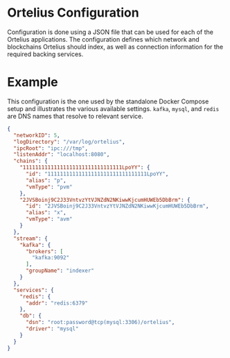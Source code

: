 # Ortelius Configuration

Configuration is done using a JSON file that can be used for each of the Ortelius applications. The configuration defines which network and blockchains Ortelius should index, as well as connection information for the required backing services.

# Example

This configuration is the one used by the standalone Docker Compose setup and illustrates the various available settings. `kafka`, `mysql`, and `redis` are DNS names that resolve to relevant service.
```json
{
  "networkID": 5,
  "logDirectory": "/var/log/ortelius",
  "ipcRoot": "ipc:///tmp",
  "listenAddr": "localhost:8080",
  "chains": {
    "11111111111111111111111111111111LpoYY": {
      "id": "11111111111111111111111111111111LpoYY",
      "alias": "p",
      "vmType": "pvm"
    },
    "2JVSBoinj9C2J33VntvzYtVJNZdN2NKiwwKjcumHUWEb5DbBrm": {
      "id": "2JVSBoinj9C2J33VntvzYtVJNZdN2NKiwwKjcumHUWEb5DbBrm",
      "alias": "x",
      "vmType": "avm"
    }
  },
  "stream": {
    "kafka": {
      "brokers": [
        "kafka:9092"
      ],
      "groupName": "indexer"
    }
  },
  "services": {
    "redis": {
      "addr": "redis:6379"
    },
    "db": {
      "dsn": "root:password@tcp(mysql:3306)/ortelius",
      "driver": "mysql"
    }
  }
}
```